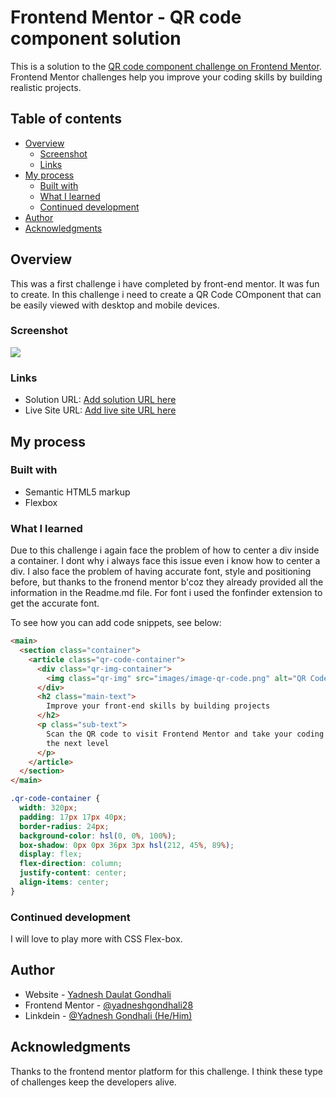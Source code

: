 # Frontend Mentor - QR code component solution

This is a solution to the [QR code component challenge on Frontend Mentor](https://www.frontendmentor.io/challenges/qr-code-component-iux_sIO_H). Frontend Mentor challenges help you improve your coding skills by building realistic projects.

## Table of contents

- [Overview](#overview)
  - [Screenshot](#screenshot)
  - [Links](#links)
- [My process](#my-process)
  - [Built with](#built-with)
  - [What I learned](#what-i-learned)
  - [Continued development](#continued-development)
- [Author](#author)
- [Acknowledgments](#acknowledgments)

## Overview

This was a first challenge i have completed by front-end mentor. It was fun to create.
In this challenge i need to create a QR Code COmponent that can be easily viewed with desktop and mobile devices.

### Screenshot

![](./qr-code-challenge-project-screenshot.jpg)

### Links

- Solution URL: [Add solution URL here](https://github.com/yadneshgondhali28/Fronend-Design-Challenges/tree/main/QR-Code-Component)
- Live Site URL: [Add live site URL here](https://664985639e6c5069d9b16917--effervescent-praline-2b270a.netlify.app/)

## My process

### Built with

- Semantic HTML5 markup
- Flexbox

### What I learned

Due to this challenge i again face the problem of how to center a div inside a container. I dont why i always face this issue even i know how to center a div. I also face the problem of having accurate font, style and positioning before, but thanks to the fronend mentor b'coz they already provided all the information in the Readme.md file. For font i used the fonfinder extension to get the accurate font.

To see how you can add code snippets, see below:

```html
<main>
  <section class="container">
    <article class="qr-code-container">
      <div class="qr-img-container">
        <img class="qr-img" src="images/image-qr-code.png" alt="QR Code" />
      </div>
      <h2 class="main-text">
        Improve your front-end skills by building projects
      </h2>
      <p class="sub-text">
        Scan the QR code to visit Frontend Mentor and take your coding skills to
        the next level
      </p>
    </article>
  </section>
</main>
```

```css
.qr-code-container {
  width: 320px;
  padding: 17px 17px 40px;
  border-radius: 24px;
  background-color: hsl(0, 0%, 100%);
  box-shadow: 0px 0px 36px 3px hsl(212, 45%, 89%);
  display: flex;
  flex-direction: column;
  justify-content: center;
  align-items: center;
}
```

### Continued development

I will love to play more with CSS Flex-box.

## Author

- Website - [Yadnesh Daulat Gondhali](https://app.netlify.com/sites/effervescent-praline-2b270a/deploys/664985639e6c5069d9b16917)
- Frontend Mentor - [@yadneshgondhali28](https://www.frontendmentor.io/profile/yadneshgondhali28)
- Linkdein - [@Yadnesh Gondhali (He/Him)](https://www.linkedin.com/in/yadnesh-gondhali-b9b928257/)

## Acknowledgments

Thanks to the frontend mentor platform for this challenge. I think these type of challenges keep the developers alive.
